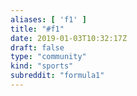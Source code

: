 ```yaml
---
aliases: [ 'f1' ]
title: "#f1"
date: 2019-01-03T10:32:17Z
draft: false
type: "community"
kind: "sports"
subreddit: "formula1"
---
```

